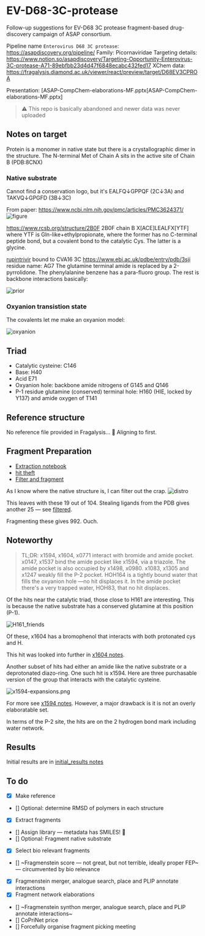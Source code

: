 # EV-D68-3C-protease
Follow-up suggestions for EV-D68 3C protease fragment-based drug-discovery campaign of ASAP consortium.

Pipeline name `Enterovirus D68 3C protease`: https://asapdiscovery.org/pipeline/
Family: Picornaviridae
Targeting details: https://www.notion.so/asapdiscovery/Targeting-Opportunity-Enterovirus-3C-protease-A71-89ebfbb23d4d47f6848ecabc432fed17
XChem data: https://fragalysis.diamond.ac.uk/viewer/react/preview/target/D68EV3CPROA

Presentation: [ASAP-CompChem-elaborations-MF.pptx[ASAP-CompChem-elaborations-MF.pptx]

> :warning: This repo is basically abandoned and newer data was never uploaded

## Notes on target
Protein is a monomer in native state but there is a crystallographic dimer in the structure.
The N-terminal Met of Chain A sits in the active site of Chain B (PDB:8CNX)

### Native substrate
Cannot find a conservation logo, but it's EALFQ↓GPPQF (2C↓3A) and TAKVQ↓GPGFD (3B↓3C)

From paper: https://www.ncbi.nlm.nih.gov/pmc/articles/PMC3624371/
![figure](https://www.ncbi.nlm.nih.gov/pmc/articles/PMC3624371/bin/zjv9990974800002.jpg)

https://www.rcsb.org/structure/2B0F
2B0F chain B X[ACE]LEALFX[YTF] where YTF is Gln-like+ethylpropionate, where the former has no C-terminal peptide bond,
but a covalent bond to the catalytic Cys. The latter is a glycine.

[rupintrivir](https://en.wikipedia.org/wiki/Rupintrivir) bound to CVA16 3C https://www.ebi.ac.uk/pdbe/entry/pdb/3sji
residue name: AG7
The glutamine terminal amide is replaced by a 2-pyrrolidone.
The phenylalanine benzene has a para-fluoro group.
The rest is backbone interactions basically:

![prior](images/prior.png)

### Oxyanion transistion state

The covalents let me make an oxyanion model:

![oxyanion](images/oxyanion.png)

## Triad

* Catalytic cysteine: C146
* Base: H40
* Acid E71
* Oxyanion hole: backbone amide nitrogens of G145 and Q146
* P-1 residue glutamine (conserved) terminal hole: H160 (HIE, locked by Y137) and amide oxygen of T141

## Reference structure

No reference file provided in Fragalysis... :shrug:
Aligning to first.

## Fragment Preparation

* [Extraction notebook](02_hit-prep/frag-extraction.ipynb)
* [hit theft](02_hit-prep/hit-theft.ipynb)
* [Filter and fragment](02_hit-prep/filter_n_frag.ipynb)

As I know where the native structure is, I can filter out the crap.
![distro](images/hits-native.png)

This leaves with these 19 out of 104.
Stealing ligands from the PDB gives another 25 — see [filtered](images/filtered_hits.png).

Fragmenting these gives 992. Ouch.

## Noteworthy

> TL;DR: x1594, x1604, x0771 interact with bromide and amide pocket.
> x0147, x1537 bind the amide pocket like x1594, via a triazole.
> The amide pocket is also occupied by x1498, x0980. 
> x1083, x1305 and x1247 weakly fill the P-2 pocket.
> HOH164 is a tightly bound water that fills the oxyanion hole —no hit displaces it.
> In the amide pocket there's a very trapped water, HOH83, that no hit displaces.

Of the hits near the catalytic triad, those close to H161 are interesting.
This is because the native substrate has a conserved glutamine at this position (P-1).

![H161_friends](images/H161_friends.png)

Of these, x1604 has a bromophenol that interacts with both protonated cys and H.

This hit was looked into further in [x1604 notes](x1604.md).

Another subset of hits had either an amide like the native substrate or a deprotonated diazo-ring.
One such hit is x1594. Here are three purchasable version of the group that interacts with the catalytic cysteine.

![x1594-expansions.png](images/x1594-expansions.png)

For more see [x1594 notes](x1594.md). However, a major drawback is it is not an overly elaboratable set.

In terms of the P-2 site, the hits are on the 2 hydrogen bond mark including water network.

## Results

Initial results are in [initial_results notes](initial_results.md)

## To do

* [x] Make reference
* [] Optional: determine RMSD of polymers in each structure
* [x] Extract fragments
* [] Assign library — metadata has SMILES! :tada:
* [] Optional: Fragment native substrate
* [x] Select bio relevant fragments
* [] ~Fragmenstein score — not great, but not terrible, ideally proper FEP~ — circumvented by bio relevance
* [x] Fragmenstein merger, analogue search, place and PLIP annotate interactions
* [x] Fragment network elaborations
* [] ~Fragmenstein synthon merger, analogue search, place and PLIP annotate interactions~
* [] CoPriNet price
* [] Forcefully organise fragment picking meeting
